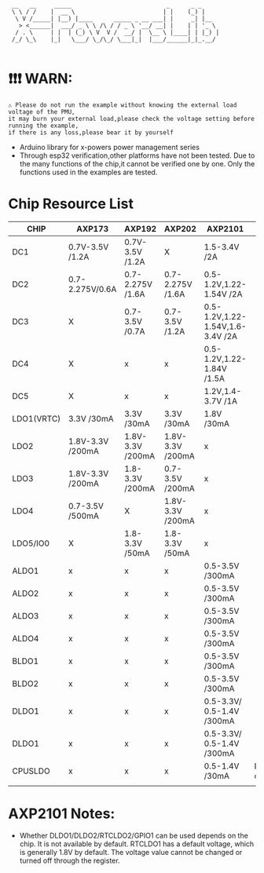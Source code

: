 

```
 __   __     _____                           _      _ _
 \ \ / /    |  __ \                         | |    (_) |
  \ V /_____| |__) |____      _____ _ __ ___| |     _| |__
   > <______|  ___/ _ \ \ /\ / / _ \ '__/ __| |    | | '_ \
  / . \     | |  | (_) \ V  V /  __/ |  \__ \ |____| | |_) |
 /_/ \_\    |_|   \___/ \_/\_/ \___|_|  |___/______|_|_.__/


```

# ❗️❗️❗️  WARN:

```
⚠️ Please do not run the example without knowing the external load voltage of the PMU,
it may burn your external load,please check the voltage setting before running the example,
if there is any loss,please bear it by yourself
```

- Arduino library for x-powers power management series
- Through esp32 verification,other platforms have not been tested. Due to the many functions of the chip,it cannot be verified one by one. Only the functions used in the examples are tested.

# Chip Resource List

| CHIP       | AXP173            | AXP192            | AXP202            | AXP2101                                | Remarks          |
| ---------- | ----------------- | ----------------- | ----------------- | -------------------------------------- | ---------------- |
| DC1        | 0.7V-3.5V /1.2A   | 0.7V-3.5V  /1.2A  | X                 | 1.5-3.4V                        /2A    |                  |
| DC2        | 0.7-2.275V/0.6A   | 0.7-2.275V /1.6A  | 0.7-2.275V /1.6A  | 0.5-1.2V,1.22-1.54V             /2A    |                  |
| DC3        | X                 | 0.7-3.5V   /0.7A  | 0.7-3.5V   /1.2A  | 0.5-1.2V,1.22-1.54V,1.6-3.4V    /2A    |                  |
| DC4        | X                 | x                 | x                 | 0.5-1.2V,1.22-1.84V            /1.5A   |                  |
| DC5        | X                 | x                 | x                 | 1.2V,1.4-3.7V                   /1A    |                  |
| LDO1(VRTC) | 3.3V       /30mA  | 3.3V       /30mA  | 3.3V       /30mA  | 1.8V                            /30mA  |                  |
| LDO2       | 1.8V-3.3V  /200mA | 1.8V-3.3V  /200mA | 1.8V-3.3V  /200mA | x                                      |                  |
| LDO3       | 1.8V-3.3V  /200mA | 1.8-3.3V   /200mA | 0.7-3.5V   /200mA | x                                      |                  |
| LDO4       | 0.7-3.5V   /500mA | X                 | 1.8V-3.3V  /200mA | x                                      |                  |
| LDO5/IO0   | X                 | 1.8-3.3V   /50mA  | 1.8-3.3V   /50mA  | x                                      |                  |
| ALDO1      | x                 | x                 | x                 | 0.5-3.5V                        /300mA |                  |
| ALDO2      | x                 | x                 | x                 | 0.5-3.5V                        /300mA |                  |
| ALDO3      | x                 | x                 | x                 | 0.5-3.5V                        /300mA |                  |
| ALDO4      | x                 | x                 | x                 | 0.5-3.5V                        /300mA |                  |
| BLDO1      | x                 | x                 | x                 | 0.5-3.5V                        /300mA |                  |
| BLDO2      | x                 | x                 | x                 | 0.5-3.5V                        /300mA |                  |
| DLDO1      | x                 | x                 | x                 | 0.5-3.3V/ 0.5-1.4V              /300mA |                  |
| DLDO1      | x                 | x                 | x                 | 0.5-3.3V/ 0.5-1.4V              /300mA |                  |
| CPUSLDO    | x                 | x                 | x                 | 0.5-1.4V                        /30mA  | Dependent on DC4 |
|            |                   |                   |                   |                                        |                  |


# AXP2101 Notes:
* Whether DLDO1/DLDO2/RTCLDO2/GPIO1 can be used depends on the chip. It is not available by default. RTCLDO1 has a default voltage, which is generally 1.8V by default. The voltage value cannot be changed or turned off through the register.
